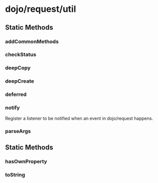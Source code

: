 # dojo/request/util

## Static Methods

### addCommonMethods


### checkStatus


### deepCopy


### deepCreate


### deferred


### notify
Register a listener to be notified when an event
in dojo/request happens.

### parseArgs


## Static Methods

### hasOwnProperty


### toString


